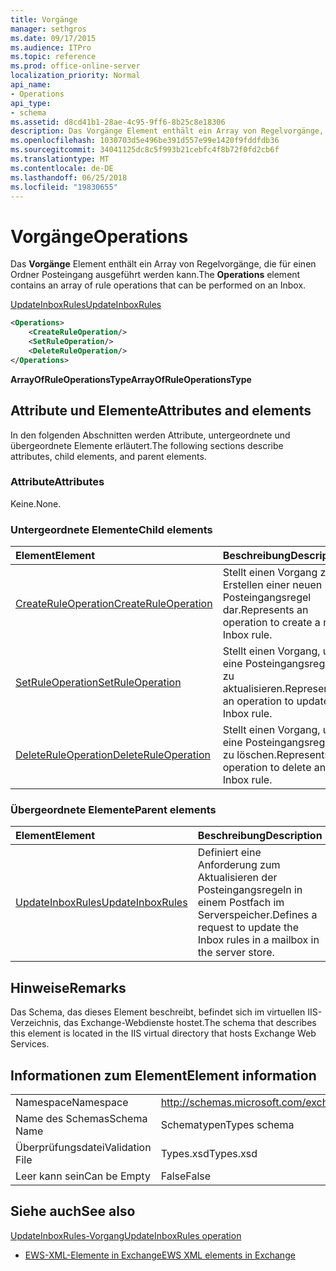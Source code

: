 ```yaml
---
title: Vorgänge
manager: sethgros
ms.date: 09/17/2015
ms.audience: ITPro
ms.topic: reference
ms.prod: office-online-server
localization_priority: Normal
api_name:
- Operations
api_type:
- schema
ms.assetid: d8cd41b1-28ae-4c95-9ff6-8b25c8e18306
description: Das Vorgänge Element enthält ein Array von Regelvorgänge, die für einen Ordner Posteingang ausgeführt werden kann.
ms.openlocfilehash: 1030703d5e496be391d557e99e1420f9fddfdb36
ms.sourcegitcommit: 34041125dc8c5f993b21cebfc4f8b72f0fd2cb6f
ms.translationtype: MT
ms.contentlocale: de-DE
ms.lasthandoff: 06/25/2018
ms.locfileid: "19830655"
---
```

# <a name="operations"></a><span data-ttu-id="7499d-103">Vorgänge</span><span class="sxs-lookup"><span data-stu-id="7499d-103">Operations</span></span>

<span data-ttu-id="7499d-104">Das **Vorgänge** Element enthält ein Array von Regelvorgänge, die für einen Ordner Posteingang ausgeführt werden kann.</span><span class="sxs-lookup"><span data-stu-id="7499d-104">The **Operations** element contains an array of rule operations that can be performed on an Inbox.</span></span> 
  
[<span data-ttu-id="7499d-105">UpdateInboxRules</span><span class="sxs-lookup"><span data-stu-id="7499d-105">UpdateInboxRules</span></span>](updateinboxrules.md)
  
```XML
<Operations>
    <CreateRuleOperation/>
    <SetRuleOperation/>
    <DeleteRuleOperation/>
</Operations>
```

 <span data-ttu-id="7499d-106">**ArrayOfRuleOperationsType**</span><span class="sxs-lookup"><span data-stu-id="7499d-106">**ArrayOfRuleOperationsType**</span></span>
## <a name="attributes-and-elements"></a><span data-ttu-id="7499d-107">Attribute und Elemente</span><span class="sxs-lookup"><span data-stu-id="7499d-107">Attributes and elements</span></span>

<span data-ttu-id="7499d-108">In den folgenden Abschnitten werden Attribute, untergeordnete und übergeordnete Elemente erläutert.</span><span class="sxs-lookup"><span data-stu-id="7499d-108">The following sections describe attributes, child elements, and parent elements.</span></span>
  
### <a name="attributes"></a><span data-ttu-id="7499d-109">Attribute</span><span class="sxs-lookup"><span data-stu-id="7499d-109">Attributes</span></span>

<span data-ttu-id="7499d-110">Keine.</span><span class="sxs-lookup"><span data-stu-id="7499d-110">None.</span></span>
  
### <a name="child-elements"></a><span data-ttu-id="7499d-111">Untergeordnete Elemente</span><span class="sxs-lookup"><span data-stu-id="7499d-111">Child elements</span></span>

|<span data-ttu-id="7499d-112">**Element**</span><span class="sxs-lookup"><span data-stu-id="7499d-112">**Element**</span></span>|<span data-ttu-id="7499d-113">**Beschreibung**</span><span class="sxs-lookup"><span data-stu-id="7499d-113">**Description**</span></span>|
|:-----|:-----|
|[<span data-ttu-id="7499d-114">CreateRuleOperation</span><span class="sxs-lookup"><span data-stu-id="7499d-114">CreateRuleOperation</span></span>](createruleoperation.md) <br/> |<span data-ttu-id="7499d-115">Stellt einen Vorgang zum Erstellen einer neuen Posteingangsregel dar.</span><span class="sxs-lookup"><span data-stu-id="7499d-115">Represents an operation to create a new Inbox rule.</span></span>  <br/> |
|[<span data-ttu-id="7499d-116">SetRuleOperation</span><span class="sxs-lookup"><span data-stu-id="7499d-116">SetRuleOperation</span></span>](setruleoperation.md) <br/> |<span data-ttu-id="7499d-117">Stellt einen Vorgang, um eine Posteingangsregel zu aktualisieren.</span><span class="sxs-lookup"><span data-stu-id="7499d-117">Represents an operation to update an Inbox rule.</span></span>  <br/> |
|[<span data-ttu-id="7499d-118">DeleteRuleOperation</span><span class="sxs-lookup"><span data-stu-id="7499d-118">DeleteRuleOperation</span></span>](deleteruleoperation.md) <br/> |<span data-ttu-id="7499d-119">Stellt einen Vorgang, um eine Posteingangsregel zu löschen.</span><span class="sxs-lookup"><span data-stu-id="7499d-119">Represents an operation to delete an Inbox rule.</span></span>  <br/> |
   
### <a name="parent-elements"></a><span data-ttu-id="7499d-120">Übergeordnete Elemente</span><span class="sxs-lookup"><span data-stu-id="7499d-120">Parent elements</span></span>

|<span data-ttu-id="7499d-121">**Element**</span><span class="sxs-lookup"><span data-stu-id="7499d-121">**Element**</span></span>|<span data-ttu-id="7499d-122">**Beschreibung**</span><span class="sxs-lookup"><span data-stu-id="7499d-122">**Description**</span></span>|
|:-----|:-----|
|[<span data-ttu-id="7499d-123">UpdateInboxRules</span><span class="sxs-lookup"><span data-stu-id="7499d-123">UpdateInboxRules</span></span>](updateinboxrules.md) <br/> |<span data-ttu-id="7499d-124">Definiert eine Anforderung zum Aktualisieren der Posteingangsregeln in einem Postfach im Serverspeicher.</span><span class="sxs-lookup"><span data-stu-id="7499d-124">Defines a request to update the Inbox rules in a mailbox in the server store.</span></span>  <br/> |
   
## <a name="remarks"></a><span data-ttu-id="7499d-125">Hinweise</span><span class="sxs-lookup"><span data-stu-id="7499d-125">Remarks</span></span>

<span data-ttu-id="7499d-126">Das Schema, das dieses Element beschreibt, befindet sich im virtuellen IIS-Verzeichnis, das Exchange-Webdienste hostet.</span><span class="sxs-lookup"><span data-stu-id="7499d-126">The schema that describes this element is located in the IIS virtual directory that hosts Exchange Web Services.</span></span>
  
## <a name="element-information"></a><span data-ttu-id="7499d-127">Informationen zum Element</span><span class="sxs-lookup"><span data-stu-id="7499d-127">Element information</span></span>

|||
|:-----|:-----|
|<span data-ttu-id="7499d-128">Namespace</span><span class="sxs-lookup"><span data-stu-id="7499d-128">Namespace</span></span>  <br/> |http://schemas.microsoft.com/exchange/services/2006/types  <br/> |
|<span data-ttu-id="7499d-129">Name des Schemas</span><span class="sxs-lookup"><span data-stu-id="7499d-129">Schema Name</span></span>  <br/> |<span data-ttu-id="7499d-130">Schematypen</span><span class="sxs-lookup"><span data-stu-id="7499d-130">Types schema</span></span>  <br/> |
|<span data-ttu-id="7499d-131">Überprüfungsdatei</span><span class="sxs-lookup"><span data-stu-id="7499d-131">Validation File</span></span>  <br/> |<span data-ttu-id="7499d-132">Types.xsd</span><span class="sxs-lookup"><span data-stu-id="7499d-132">Types.xsd</span></span>  <br/> |
|<span data-ttu-id="7499d-133">Leer kann sein</span><span class="sxs-lookup"><span data-stu-id="7499d-133">Can be Empty</span></span>  <br/> |<span data-ttu-id="7499d-134">False</span><span class="sxs-lookup"><span data-stu-id="7499d-134">False</span></span>  <br/> |
   
## <a name="see-also"></a><span data-ttu-id="7499d-135">Siehe auch</span><span class="sxs-lookup"><span data-stu-id="7499d-135">See also</span></span>



[<span data-ttu-id="7499d-136">UpdateInboxRules-Vorgang</span><span class="sxs-lookup"><span data-stu-id="7499d-136">UpdateInboxRules operation</span></span>](updateinboxrules-operation.md)


- [<span data-ttu-id="7499d-137">EWS-XML-Elemente in Exchange</span><span class="sxs-lookup"><span data-stu-id="7499d-137">EWS XML elements in Exchange</span></span>](ews-xml-elements-in-exchange.md)


